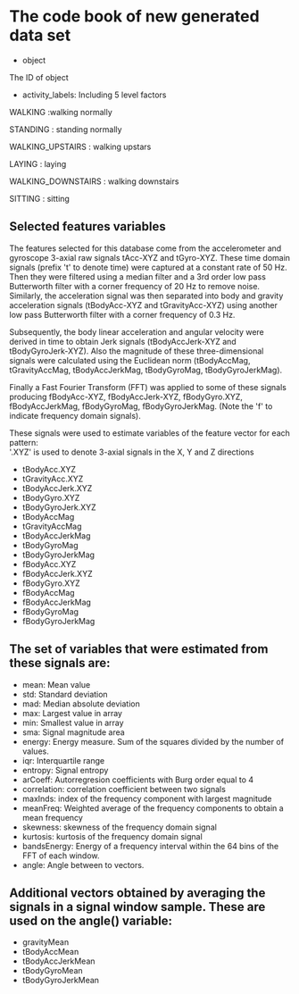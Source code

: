 The code book of new generated data set 
========================================================
* object  

The ID of object 

* activity_labels: Including 5 level factors

 WALKING :walking normally 
 
 STANDING : standing normally
 
 WALKING_UPSTAIRS : walking upstars
 
 LAYING : laying
 
 WALKING_DOWNSTAIRS : walking downstairs
 
 SITTING : sitting 

## Selected features variables
The features selected for this database come from the accelerometer and gyroscope 3-axial raw signals tAcc-XYZ and tGyro-XYZ. These time domain signals (prefix 't' to denote time) were captured at a constant rate of 50 Hz. Then they were filtered using a median filter and a 3rd order low pass Butterworth filter with a corner frequency of 20 Hz to remove noise. Similarly, the acceleration signal was then separated into body and gravity acceleration signals (tBodyAcc-XYZ and tGravityAcc-XYZ) using another low pass Butterworth filter with a corner frequency of 0.3 Hz. 

Subsequently, the body linear acceleration and angular velocity were derived in time to obtain Jerk signals (tBodyAccJerk-XYZ and tBodyGyroJerk-XYZ). Also the magnitude of these three-dimensional signals were calculated using the Euclidean norm (tBodyAccMag, tGravityAccMag, tBodyAccJerkMag, tBodyGyroMag, tBodyGyroJerkMag). 

Finally a Fast Fourier Transform (FFT) was applied to some of these signals producing fBodyAcc-XYZ, fBodyAccJerk-XYZ, fBodyGyro.XYZ, fBodyAccJerkMag, fBodyGyroMag, fBodyGyroJerkMag. (Note the 'f' to indicate frequency domain signals). 

These signals were used to estimate variables of the feature vector for each pattern:  
'.XYZ' is used to denote 3-axial signals in the X, Y and Z directions


- tBodyAcc.XYZ
- tGravityAcc.XYZ
- tBodyAccJerk.XYZ
- tBodyGyro.XYZ
- tBodyGyroJerk.XYZ
- tBodyAccMag
- tGravityAccMag
- tBodyAccJerkMag
- tBodyGyroMag
- tBodyGyroJerkMag
- fBodyAcc.XYZ
- fBodyAccJerk.XYZ
- fBodyGyro.XYZ
- fBodyAccMag
- fBodyAccJerkMag
- fBodyGyroMag
- fBodyGyroJerkMag


## The set of variables that were estimated from these signals are:
- mean: Mean value
- std: Standard deviation
- mad: Median absolute deviation 
- max: Largest value in array
- min: Smallest value in array
- sma: Signal magnitude area
- energy: Energy measure. Sum of the squares divided by the number of values. 
- iqr: Interquartile range 
- entropy: Signal entropy
- arCoeff: Autorregresion coefficients with Burg order equal to 4
- correlation: correlation coefficient between two signals
- maxInds: index of the frequency component with largest magnitude
- meanFreq: Weighted average of the frequency components to obtain a mean frequency
- skewness: skewness of the frequency domain signal 
- kurtosis: kurtosis of the frequency domain signal 
- bandsEnergy: Energy of a frequency interval within the 64 bins of the FFT of each window.
- angle: Angle between to vectors.

## Additional vectors obtained by averaging the signals in a signal window sample. These are used on the angle() variable:

- gravityMean
- tBodyAccMean
- tBodyAccJerkMean
- tBodyGyroMean
- tBodyGyroJerkMean
